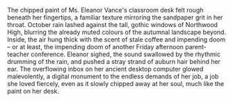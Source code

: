 The chipped paint of Ms. Eleanor Vance's classroom desk felt rough beneath her fingertips, a familiar texture mirroring the sandpaper grit in her throat.  October rain lashed against the tall, gothic windows of Northwood High, blurring the already muted colours of the autumnal landscape beyond.  Inside, the air hung thick with the scent of stale coffee and impending doom – or at least, the impending doom of another Friday afternoon parent-teacher conference.  Eleanor sighed, the sound swallowed by the rhythmic drumming of the rain, and pushed a stray strand of auburn hair behind her ear.  The overflowing inbox on her ancient desktop computer glowed malevolently, a digital monument to the endless demands of her job, a job she loved fiercely, even as it slowly chipped away at her soul, much like the paint on her desk.
